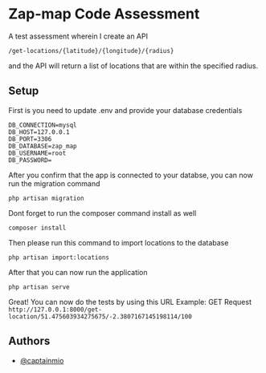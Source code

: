 # Zap-map Code Assessment

A test assessment wherein I create an API

```
/get-locations/{latitude}/{longitude}/{radius}
```

and the API will return a list of locations that are within the specified radius.

## Setup

First is you need to update .env and provide your database credentials

```
DB_CONNECTION=mysql
DB_HOST=127.0.0.1
DB_PORT=3306
DB_DATABASE=zap_map
DB_USERNAME=root
DB_PASSWORD=
```

After you confirm that the app is connected to your databse, you can now run the migration command

```
php artisan migration
```

Dont forget to run the composer command install as well

```
composer install
```

Then please run this command to import locations to the database

```
php artisan import:locations
```

After that you can now run the application

```
php artisan serve
```

Great! You can now do the tests by using this URL Example: GET Request `http://127.0.0.1:8000/get-location/51.475603934275675/-2.3807167145198114/100`

## Authors

-   [@captainmio](https://www.github.com/captainmio)
